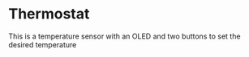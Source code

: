 # Thermostat
This is a temperature sensor with an OLED and two buttons to set the desired temperature
